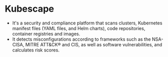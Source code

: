 # Kubescape

- It's a security and compliance platform that scans clusters, Kubernetes manifest files (YAML files, and Helm charts), code repositories, container registries and images.
- It detects misconfigurations according to frameworks such as the NSA-CISA, MITRE ATT&CK® and CIS, as well as software vulnerabilities, and calculates risk scores.
